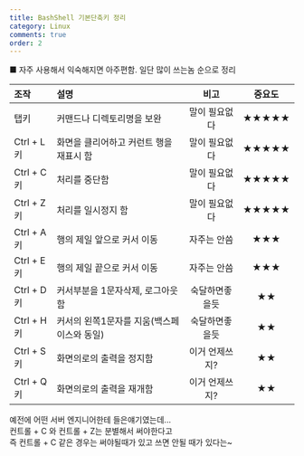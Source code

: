 ```yaml
---
title: BashShell 기본단축키 정리
category: Linux
comments: true
order: 2
---
```


■ 자주 사용해서 익숙해지면 아주편함. 일단 많이 쓰는놈 순으로 정리

| 조작 | 설명 | 비고 | 중요도 |
|:-------------|:-----------|:-----------:|:-----------:|
| 탭키 | 커맨드나 디렉토리명을 보완 | 말이 필요없다 | ★★★★★ |
| Ctrl + L키 | 화면을 클리어하고 커런트 행을 재표시 함 | 말이 필요없다 | ★★★★★ |
| Ctrl + C키 | 처리를 중단함 | 말이 필요없다 | ★★★★★ |
| Ctrl + Z키 | 처리를 일시정지 함 | 말이 필요없다 | ★★★★★ |
| Ctrl + A키 | 행의 제일 앞으로 커서 이동 | 자주는 안씀 | ★★★ |
| Ctrl + E키 | 행의 제일 끝으로 커서 이동 | 자주는 안씀 | ★★★ |
| Ctrl + D키 | 커서부분을 1문자삭제, 로그아웃함 | 숙달하면좋을듯 | ★★ |
| Ctrl + H키 | 커서의 왼쪽1문자를 지움(백스페이스와 동일) | 숙달하면좋을듯 | ★★ |
| Ctrl + S키 | 화면의로의 출력을 정지함 | 이거 언제쓰지? | ★★ |
| Ctrl + Q키 | 화면의로의 출력을 재개함 | 이거 언제쓰지? | ★★ |


예전에 어떤 서버 엔지니어한테 들은얘기였는데...  
컨트롤 + C 와  컨트롤 + Z는 분별해서 써야한다고  
즉 컨트롤 + C 같은 경우는 써야될때가 있고 쓰면 안될 때가 있다는~


